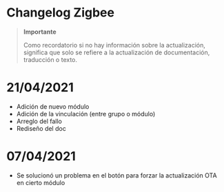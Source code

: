 # Changelog Zigbee

>**Importante**
>
>Como recordatorio si no hay información sobre la actualización, significa que solo se refiere a la actualización de documentación, traducción o texto.

# 21/04/2021

- Adición de nuevo módulo
- Adición de la vinculación (entre grupo o módulo)
- Arreglo del fallo
- Rediseño del doc

# 07/04/2021

- Se solucionó un problema en el botón para forzar la actualización OTA en cierto módulo